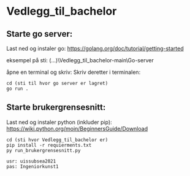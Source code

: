 # Vedlegg_til_bachelor

## Starte go server:

Last ned og instaler go:
https://golang.org/doc/tutorial/getting-started

eksempel på sti: (...)\Vedlegg_til_bachelor-main\Go-server

åpne en terminal og skriv:
Skriv deretter i terminalen:
```
cd (sti til hvor go server er lagret) 
go run .
```

## Starte brukergrensesnitt:

Last ned og instaler python (inkluder pip):
https://wiki.python.org/moin/BeginnersGuide/Download

```
cd (sti hvor Vedlegg_til_bachelor er)
pip install -r requierments.txt
py run_brukergrensesnitt.py

usr: uissubsea2021
pas: Ingeniorkunst1
```
